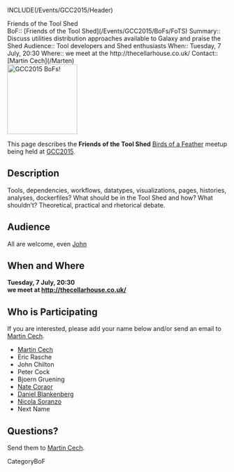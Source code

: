 INCLUDE(/Events/GCC2015/Header)

<div class="title">Friends of the Tool Shed</div>


<div class='dictbox'>
 BoF:: [Friends of the Tool Shed](/Events/GCC2015/BoFs/FoTS)
 Summary:: Discuss utilities distribution approaches available to Galaxy and praise the Shed
 Audience:: Tool developers and Shed enthusiasts
 When:: Tuesday, 7 July, 20:30
 Where:: we meet at the http://thecellarhouse.co.uk/
 Contact:: [Martin Cech](/Marten)
</div>

<div class='left'><a href='/Events/GCC2015/BoFs.md'><img src='/Images/Logos/GCC2015BoFs300.png' alt='GCC2015 BoFs!' width="160" /></a></div>

This page describes the **Friends of the Tool Shed** [Birds of a Feather](/Events/GCC2015/BoFs) meetup being held at [GCC2015](http://gcc2015.tsl.ac.uk/).

## Description

Tools, dependencies, workflows, datatypes, visualizations, pages, histories, analyses, dockerfiles? What should be in the Tool Shed and how? What shouldn't? Theoretical, practical and rhetorical debate.

## Audience

All are welcome, even [John](/JohnChilton)

## When and Where

**Tuesday, 7 July, 20:30**<br />
**we meet at http://thecellarhouse.co.uk/**

## Who is Participating

If you are interested, please add your name below and/or send an email to [Martin Cech](/Marten).

* [Martin Cech](/Marten)
* Eric Rasche
* John Chilton
* Peter Cock
* Bjoern Gruening
* [Nate Coraor](/nate)
* [Daniel Blankenberg](/Dan)
* [Nicola Soranzo](/NicolaSoranzo)
* Next Name

## Questions?

Send them to [Martin Cech](/Marten).

CategoryBoF

